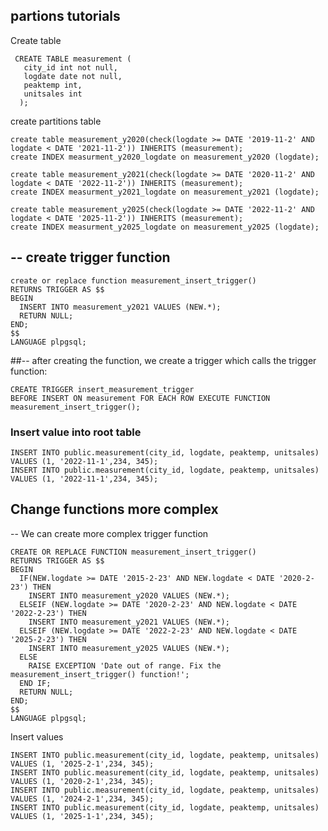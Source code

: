 ## partions tutorials
 Create table 
 
     CREATE TABLE measurement (
       city_id int not null,
       logdate date not null,
       peaktemp int,
       unitsales int
      );
create partitions table

    create table measurement_y2020(check(logdate >= DATE '2019-11-2' AND logdate < DATE '2021-11-2')) INHERITS (measurement);
    create INDEX measurment_y2020_logdate on measurement_y2020 (logdate);

    create table measurement_y2021(check(logdate >= DATE '2020-11-2' AND logdate < DATE '2022-11-2')) INHERITS (measurement);
    create INDEX measurment_y2021_logdate on measurement_y2021 (logdate);

    create table measurement_y2025(check(logdate >= DATE '2022-11-2' AND logdate < DATE '2025-11-2')) INHERITS (measurement);
    create INDEX measurment_y2025_logdate on measurement_y2025 (logdate);


## -- create trigger function

    create or replace function measurement_insert_trigger()
    RETURNS TRIGGER AS $$
    BEGIN 
      INSERT INTO measurement_y2021 VALUES (NEW.*);
      RETURN NULL;
    END;
    $$
    LANGUAGE plpgsql;

##-- after creating the function, we create a trigger which calls the trigger function:

    CREATE TRIGGER insert_measurement_trigger
    BEFORE INSERT ON measurement FOR EACH ROW EXECUTE FUNCTION measurement_insert_trigger();

### Insert value into root table

    INSERT INTO public.measurement(city_id, logdate, peaktemp, unitsales) VALUES (1, '2022-11-1',234, 345);
    INSERT INTO public.measurement(city_id, logdate, peaktemp, unitsales) VALUES (1, '2022-11-1',234, 345);

## Change functions more complex 
-- We can create more complex trigger function

    CREATE OR REPLACE FUNCTION measurement_insert_trigger()
    RETURNS TRIGGER AS $$
    BEGIN
      IF(NEW.logdate >= DATE '2015-2-23' AND NEW.logdate < DATE '2020-2-23') THEN 
        INSERT INTO measurement_y2020 VALUES (NEW.*);
      ELSEIF (NEW.logdate >= DATE '2020-2-23' AND NEW.logdate < DATE '2022-2-23') THEN 
        INSERT INTO measurement_y2021 VALUES (NEW.*);
      ELSEIF (NEW.logdate >= DATE '2022-2-23' AND NEW.logdate < DATE '2025-2-23') THEN 
        INSERT INTO measurement_y2025 VALUES (NEW.*);
      ELSE
        RAISE EXCEPTION 'Date out of range. Fix the measurement_insert_trigger() function!';
      END IF;
      RETURN NULL;
    END;
    $$
    LANGUAGE plpgsql;

Insert values

    INSERT INTO public.measurement(city_id, logdate, peaktemp, unitsales) VALUES (1, '2025-2-1',234, 345);
    INSERT INTO public.measurement(city_id, logdate, peaktemp, unitsales) VALUES (1, '2020-2-1',234, 345);
    INSERT INTO public.measurement(city_id, logdate, peaktemp, unitsales) VALUES (1, '2024-2-1',234, 345);
    INSERT INTO public.measurement(city_id, logdate, peaktemp, unitsales) VALUES (1, '2025-1-1',234, 345);
